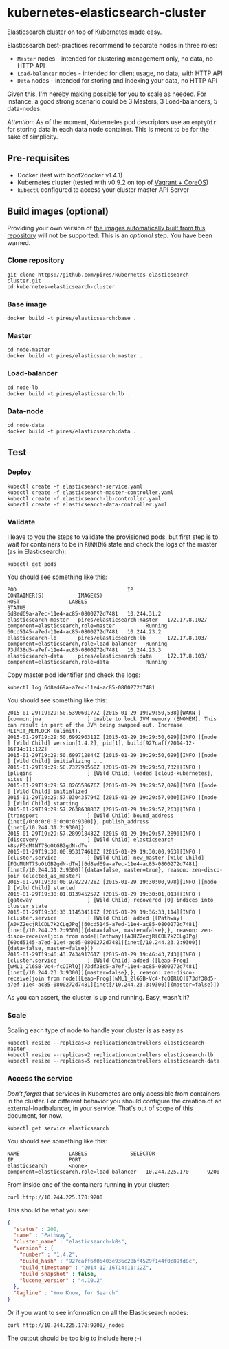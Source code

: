 # kubernetes-elasticsearch-cluster
Elasticsearch cluster on top of Kubernetes made easy.

Elasticsearch best-practices recommend to separate nodes in three roles:
* ```Master``` nodes - intended for clustering management only, no data, no HTTP API
* ```Load-balancer``` nodes - intended for client usage, no data, with HTTP API
* ```Data``` nodes - intended for storing and indexing your data, no HTTP API

Given this, I'm hereby making possible for you to scale as needed. For instance, a good strong scenario could be 3 Masters, 3 Load-balancers, 5 data-nodes.

*Attention:* As of the moment, Kubernetes pod descriptors use an ```emptyDir``` for storing data in each data node container. This is meant to be for the sake of simplicity.

## Pre-requisites

* Docker (test with boot2docker v1.4.1)
* Kubernetes cluster (tested with v0.9.2 on top of [Vagrant + CoreOS](https://github.com/pires/kubernetes-vagrant-coreos-cluster))
* ```kubectl``` configured to access your cluster master API Server

## Build images (optional)

Providing your own version of [the images automatically built from this repository](https://registry.hub.docker.com/u/pires/elasticsearch) will not be supported. This is an *optional* step. You have been warned.

### Clone repository

```
git clone https://github.com/pires/kubernetes-elasticsearch-cluster.git
cd kubernetes-elasticsearch-cluster
```

### Base image

```
docker build -t pires/elasticsearch:base .
```

### Master

```
cd node-master
docker build -t pires/elasticsearch:master .
```

### Load-balancer

```
cd node-lb
docker build -t pires/elasticsearch:lb .
```

### Data-node

```
cd node-data
docker build -t pires/elasticsearch:data .
```

## Test

### Deploy

```
kubectl create -f elasticsearch-service.yaml
kubectl create -f elasticsearch-master-controller.yaml
kubectl create -f elasticsearch-lb-controller.yaml
kubectl create -f elasticsearch-data-controller.yaml
```

### Validate

I leave to you the steps to validate the provisioned pods, but first step is to wait for containers to be in ```RUNNING``` state and check the logs of the master (as in Elasticsearch):

```
kubectl get pods
```

You should see something like this:

```
POD                                    IP                  CONTAINER(S)           IMAGE(S)                                       HOST                LABELS                                       STATUS
6d8ed69a-a7ec-11e4-ac85-0800272d7481   10.244.31.2         elasticsearch-master   pires/elasticsearch:master   172.17.8.102/       component=elasticsearch,role=master          Running
60cd5145-a7ed-11e4-ac85-0800272d7481   10.244.23.2         elasticsearch-lb       pires/elasticsearch:lb       172.17.8.103/       component=elasticsearch,role=load-balancer   Running
73df38d5-a7ef-11e4-ac85-0800272d7481   10.244.23.3         elasticsearch-data     pires/elasticsearch:data     172.17.8.103/       component=elasticsearch,role=data            Running
```

Copy master pod identifier and check the logs:

```
kubectl log 6d8ed69a-a7ec-11e4-ac85-0800272d7481
```

You should see something like this:

```
2015-01-29T19:29:50.539060177Z [2015-01-29 19:29:50,538][WARN ][common.jna               ] Unable to lock JVM memory (ENOMEM). This can result in part of the JVM being swapped out. Increase RLIMIT_MEMLOCK (ulimit).
2015-01-29T19:29:50.699290311Z [2015-01-29 19:29:50,699][INFO ][node                     ] [Wild Child] version[1.4.2], pid[1], build[927caff/2014-12-16T14:11:12Z]
2015-01-29T19:29:50.699712844Z [2015-01-29 19:29:50,699][INFO ][node                     ] [Wild Child] initializing ...
2015-01-29T19:29:50.732790560Z [2015-01-29 19:29:50,732][INFO ][plugins                  ] [Wild Child] loaded [cloud-kubernetes], sites []
2015-01-29T19:29:57.026558676Z [2015-01-29 19:29:57,026][INFO ][node                     ] [Wild Child] initialized
2015-01-29T19:29:57.030435794Z [2015-01-29 19:29:57,030][INFO ][node                     ] [Wild Child] starting ...
2015-01-29T19:29:57.263863883Z [2015-01-29 19:29:57,263][INFO ][transport                ] [Wild Child] bound_address {inet[/0:0:0:0:0:0:0:0:9300]}, publish_address {inet[/10.244.31.2:9300]}
2015-01-29T19:29:57.289918432Z [2015-01-29 19:29:57,289][INFO ][discovery                ] [Wild Child] elasticsearch-k8s/FGcMtNT7SoOtGB2gdN-dTw
2015-01-29T19:30:00.953174610Z [2015-01-29 19:30:00,953][INFO ][cluster.service          ] [Wild Child] new_master [Wild Child][FGcMtNT7SoOtGB2gdN-dTw][6d8ed69a-a7ec-11e4-ac85-0800272d7481][inet[/10.244.31.2:9300]]{data=false, master=true}, reason: zen-disco-join (elected_as_master)
2015-01-29T19:30:00.978229728Z [2015-01-29 19:30:00,978][INFO ][node                     ] [Wild Child] started
2015-01-29T19:30:01.013945257Z [2015-01-29 19:30:01,013][INFO ][gateway                  ] [Wild Child] recovered [0] indices into cluster_state
2015-01-29T19:36:33.114534119Z [2015-01-29 19:36:33,114][INFO ][cluster.service          ] [Wild Child] added {[Pathway][A0HZ2ecjRlCDL7k2CLgJPg][60cd5145-a7ed-11e4-ac85-0800272d7481][inet[/10.244.23.2:9300]]{data=false, master=false},}, reason: zen-disco-receive(join from node[[Pathway][A0HZ2ecjRlCDL7k2CLgJPg][60cd5145-a7ed-11e4-ac85-0800272d7481][inet[/10.244.23.2:9300]]{data=false, master=false}])
2015-01-29T19:46:43.743491761Z [2015-01-29 19:46:43,743][INFO ][cluster.service          ] [Wild Child] added {[Leap-Frog][wML1_2l6SB-Vc4-fcOIRlQ][73df38d5-a7ef-11e4-ac85-0800272d7481][inet[/10.244.23.3:9300]]{master=false},}, reason: zen-disco-receive(join from node[[Leap-Frog][wML1_2l6SB-Vc4-fcOIRlQ][73df38d5-a7ef-11e4-ac85-0800272d7481][inet[/10.244.23.3:9300]]{master=false}])
```

As you can assert, the cluster is up and running. Easy, wasn't it?

### Scale

Scaling each type of node to handle your cluster is as easy as:

```
kubectl resize --replicas=3 replicationcontrollers elasticsearch-master
kubectl resize --replicas=2 replicationcontrollers elasticsearch-lb
kubectl resize --replicas=5 replicationcontrollers elasticsearch-data
```

### Access the service

*Don't forget* that services in Kubernetes are only acessible from containers in the cluster. For different behavior you should configure the creation of an external-loadbalancer, in your service. That's out of scope of this document, for now.

```
kubectl get service elasticsearch
```

You should see something like this:

```
NAME                LABELS              SELECTOR                                     IP                  PORT
elasticsearch       <none>              component=elasticsearch,role=load-balancer   10.244.225.170      9200
```

From inside one of the containers running in your cluster:

```
curl http://10.244.225.170:9200
```

This should be what you see:

```json
{
  "status" : 200,
  "name" : "Pathway",
  "cluster_name" : "elasticsearch-k8s",
  "version" : {
    "number" : "1.4.2",
    "build_hash" : "927caff6f05403e936c20bf4529f144f0c89fd8c",
    "build_timestamp" : "2014-12-16T14:11:12Z",
    "build_snapshot" : false,
    "lucene_version" : "4.10.2"
  },
  "tagline" : "You Know, for Search"
}
```

Or if you want to see information on all the Elasticsearch nodes:

```
curl http://10.244.225.170:9200/_nodes
```

The output should be too big to include here ;-)

